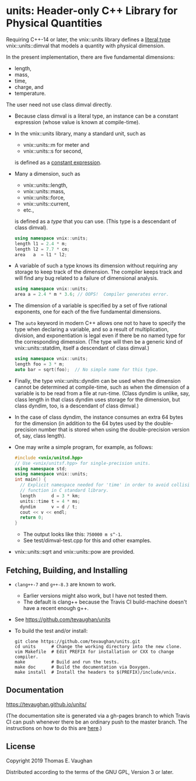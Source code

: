 # units: Header-only C++ Library for Physical Quantities

Requiring C++-14 or later, the vnix::units library defines a [literal
type](https://en.cppreference.com/w/cpp/named_req/LiteralType)
vnix::units::dimval that models a quantity with physical dimension.

In the present implementation, there are five fundamental dimensions:

- length,
- mass,
- time,
- charge, and
- temperature.

The user need not use class dimval directly.

- Because class dimval is a literal type, an instance can be a constant
  expression (whose value is known at compile-time).

- In the vnix::units library, many a standard unit, such as
    - vnix::units::m for meter and
    - vnix::units::s for second,

  is defined as a [constant
  expression](https://en.cppreference.com/w/cpp/language/constant_expression).

- Many a dimension, such as
    - vnix::units::length,
    - vnix::units::mass,
    - vnix::units::force,
    - vnix::units::current,
    - etc.,

  is defined as a *type* that you can use.  (This type is a descendant of class
  dimval).
  ```cpp
  using namespace vnix::units;
  length l1 = 2.4 * m;
  length l2 = 7.7 * cm;
  area   a  = l1 * l2;
  ```

- A variable of such a type knows its dimension without requiring any storage
  to keep track of the dimension.  The compiler keeps track and will find any
  bug related to a failure of dimensional analysis.
  ```cpp
  using namespace vnix::units;
  area a = 2.4 * m * 3.6; // OOPS!  Compiler generates error.
  ```

- The dimension of a variable is specified by a set of five rational exponents,
  one for each of the five fundamental dimensions.

- The `auto` keyword in modern C++ allows one not to have to specify the type
  when declaring a variable, and so a result of multiplication, division, and
  exponentiation is legal even if there be no named type for the corresponding
  dimension.  (The type will then be a generic kind of vnix::units::statdim,
  itself a descendant of class dimval.)
  ```cpp
  using namespace vnix::units;
  length foo = 3 * m;
  auto bar = sqrt(foo);  // No simple name for this type.
  ```

- Finally, the type vnix::units::dyndim can be used when the dimension cannot
  be determined at compile-time, such as when the dimension of a variable is to
  be read from a file at run-time.  (Class dyndim is unlike, say, class length
  in that class dyndim uses storage for the dimension, but class dyndim, too,
  is a descendant of class dimval.)

- In the case of class dyndim, the instance consumes an extra 64 bytes for the
  dimension (in addition to the 64 bytes used by the double-precision number
  that is stored when using the double-precision version of, say, class
  length).

- One may write a simple program, for example, as follows:
  ```cpp
  #include <vnix/unitsd.hpp>
  // Use <vnix/unitsf.hpp> for single-precision units.
  using namespace std;
  using namespace vnix::units;
  int main() {
    // Explicit namespace needed for 'time' in order to avoid collision with
    // function in C standard library.
    length      d = 3 * km;
    units::time t = 4 * ms;
    dyndim      v = d / t;
    cout << v << endl;
    return 0;
  }
  ```
    - The output looks like this: `750000 m s^-1`.
    - See  test/dimval-test.cpp  for this and other examples.

- vnix::units::sqrt and vnix::units::pow are provided.


## Fetching, Building, and Installing

- `clang++-7` and `g++-8.3` are known to work.
    - Earlier versions might also work, but I have not tested them.
    - The default is clang++ because the Travis CI build-machine doesn't have a
      recent enough g++.

- See https://github.com/tevaughan/units

- To build the test and/or install:

  ```
  git clone https://github.com/tevaughan/units.git
  cd units      # Change the working directory into the new clone.
  vim Makefile  # Edit PREFIX for installation or CXX to change compiler.
  make          # Build and run the tests.
  make doc      # Build the documentation via Doxygen.
  make install  # Install the headers to $(PREFIX)/include/vnix.
  ```


## Documentation

https://tevaughan.github.io/units/

(The documentation site is generated via a gh-pages branch to which Travis CI
can push whenever there be an ordinary push to the master branch.  The
instructions on how to do this are
[here](https://github.com/EmaroLab/docs/wiki/Automatic-deployment-Doxygen-documentation).)


## License

Copyright 2019  Thomas E. Vaughan

Distributed according to the terms of the GNU GPL, Version 3 or later.

